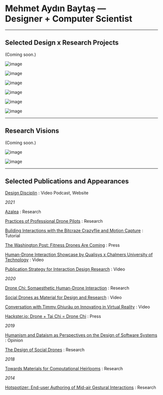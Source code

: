 # Mehmet Aydın Baytaş &mdash; <br> **Designer** + **Computer Scientist**

---

## **Selected Design** x **Research Projects**

(Coming soon.)

<div class="gallery" markdown="1">

![image](https://user-images.githubusercontent.com/1661078/136032424-62a6bf03-0f13-43d5-818b-be457547af57.png)

![image](https://user-images.githubusercontent.com/1661078/136031585-477fdb8f-ebac-4e5a-9ee2-5de4148b0a5d.png)

![image](https://user-images.githubusercontent.com/1661078/136030946-a54acaf8-7f6a-4306-bbc2-b1d43f3477eb.png)

![image](https://user-images.githubusercontent.com/1661078/135835277-60bc0f1c-0e44-4931-8195-e4c21774a3c3.png)

![image](https://user-images.githubusercontent.com/1661078/136023073-e2154551-be3a-4ee4-bff8-ef75c935bd53.png)

![image](https://user-images.githubusercontent.com/1661078/136034982-eebd8726-a76b-4baa-b418-7a5f8d3d5976.png)

</div>


---

## **Research Visions**

<div class="gallery" markdown="1">

(Coming soon.)

![image](https://user-images.githubusercontent.com/1661078/136036949-c7ce5e16-302c-4b2c-9f7e-a2df10c3e238.png)

![image](https://user-images.githubusercontent.com/1661078/136037326-2e0e24e9-df62-4c72-954b-cdcd3d77bdf6.png)

</div>

---

## **Selected Publications and Appearances**

[Design Disciplin](https://www.designdisciplin.com/)
: Video Podcast, Website

*2021*

[Azalea](https://www.baytas.net/research/pub/2021_CHI_Azalea.pdf)
: Research

[Practices of Professional Drone Pilots](https://www.baytas.net/research/pub/2021_CHI_Professional.pdf)
: Research

[Building Interactions with the Bitcraze Crazyflie and Motion Capture](https://www.baytas.net/crazyflie)
: Tutorial

[The Washington Post: Fitness Drones Are Coming](https://www.washingtonpost.com/science/drones-for-exercising/2021/04/16/c459c7fe-882d-11eb-82bc-e58213caa38e_story.html)
: Press

[Human-Drone Interaction Showcase by Qualisys x Chalmers University of Technology](https://www.youtube.com/watch?v=IVMFvLN44Ts)
: Video

[Publication Strategy for Interaction Design Research](https://youtu.be/eoOrOZymdmg)
: Video


*2020*

[Drone Chi: Somaesthetic Human-Drone Interaction](research/pub/2020_CHI_Drone_Chi.pdf)
: Research

[Social Drones as Material for Design and Research](https://youtu.be/V3NFn936gzY)
: Video

[Conversation with Timmy Ghiurãu on Innovating in Virtual Reality](https://youtu.be/jMaEjm7L_wU)
: Video

[Hackster.io: Drone + Tai Chi = Drone Chi](https://www.hackster.io/news/drone-tai-chi-drone-chi-410521b6da65)
: Press


*2019*

[Humanism and Dataism as Perspectives on the Design of Software Systems](research/pub/2019_CHI_WS_HCML_Religion.pdf)
: Opinion

[The Design of Social Drones](research/pub/2019_CHI_Drones.pdf)
: Research


*2018*

[Towards Materials for Computational Heirlooms](research/pub/2018_DIS_Heirlooms.pdf) 
: Research


*2014*

[Hotspotizer: End-user Authoring of Mid-air Gestural Interactions](research/pub/2014_NordiCHI_Hotspotizer.pdf)
: Research
